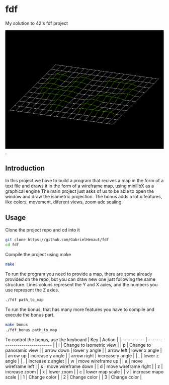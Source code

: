 # fdf
My solution to 42's fdf project

  ![Project image with the 42 drawn on the wireframe](images/image.png "Project windows with the 42 logo drawn").
  
## Introduction
  In this project we have to build a program that recives a map in the form of a text file and draws it in the form of a wireframe map, using minilibX as a graphical engine
  The main project just asks of us to be able to open the window and draw the isometric projection. The bonus adds a lot o features, like colors, movement, diferent views, zoom adc scaling.
  
 ## Usage
  Clone the project repo and cd into it
  ```bash
  git clone https://github.com/GabrielHenaut/fdf
  cd fdf
  ```
  Compile the project using make
  ```bash
  make
  ```
  To run the program you need to provide a map, there are some already provided on the repo, but you can draw new one just following the same structure. Lines coluns represent the Y and X axies, and the numbers you use represent the Z axies.
  ```bash
  ./fdf path_to_map
  ```
  To run the bonus, that has many more features you have to compile and execute the bonus part.
  ```bash
  make bonus
  ./fdf_bonus path_to_map
  ```
  To control the bonus, use the keyboard
  | Key         | Action                         |
  | ----------- | ------------------------------ |
  | i           | Change to isometric view       |
  | p           | Change to panoramic view       |
  | arrow down  | lower y angle                  |
  | arrow left  | lower x angle                  |
  | arrow up    | increase y angle               |
  | arrow right | increase y angle               |
  | ,           | lower z angle                  |
  | .           | increase z anglet              |
  | w           | move wireframe up              |
  | a           | move wireframe left            |
  | s           | move wireframe down            |
  | d           | move wireframe right           |
  | z           | increase zoom                  |
  | x           | lower zoom                     |
  | c           | lower map scale                |
  | v           | increase mapo scale            |
  | 1           | Change color                   |
  | 2           | Change color                   |
  | 3           | Change color                   |
  

